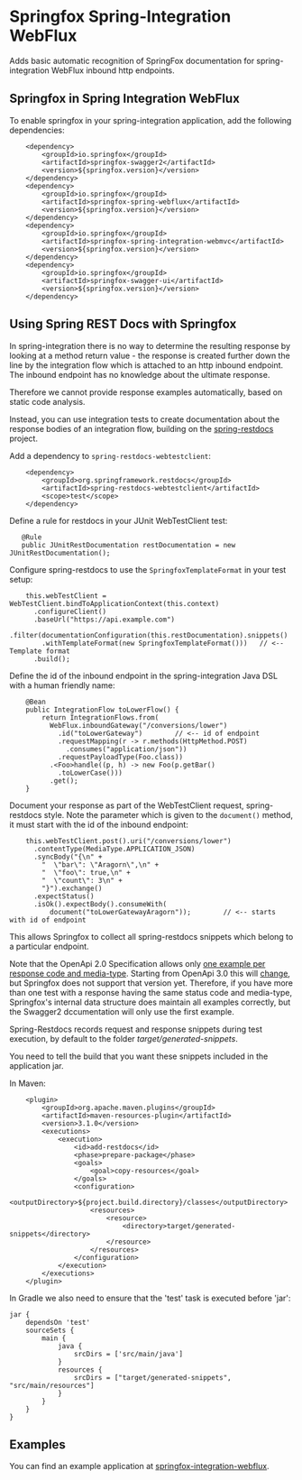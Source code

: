 # Springfox Spring-Integration WebFlux

Adds basic automatic recognition of SpringFox documentation for spring-integration WebFlux inbound http endpoints. 

## Springfox in Spring Integration WebFlux

To enable springfox in your spring-integration application, add the following dependencies:

```
    <dependency>
        <groupId>io.springfox</groupId>
        <artifactId>springfox-swagger2</artifactId>
        <version>${springfox.version}</version>
    </dependency>
    <dependency>
        <groupId>io.springfox</groupId>
        <artifactId>springfox-spring-webflux</artifactId>
        <version>${springfox.version}</version>
    </dependency>
    <dependency>
        <groupId>io.springfox</groupId>
        <artifactId>springfox-spring-integration-webmvc</artifactId>
        <version>${springfox.version}</version>
    </dependency>
    <dependency>
        <groupId>io.springfox</groupId>
        <artifactId>springfox-swagger-ui</artifactId>
        <version>${springfox.version}</version>
    </dependency>
```

## Using Spring REST Docs with Springfox

In spring-integration there is no way to determine the resulting response by looking at a method return value - the 
response is created further down the line by the integration flow which is attached to an http inbound endpoint. 
The inbound endpoint has no knowledge about the ultimate response.

Therefore we cannot provide response examples automatically, based on static code analysis.

Instead, you can use integration tests to create documentation about the response bodies of an integration flow, 
building on the [spring-restdocs](https://spring.io/projects/spring-restdocs) project.

Add a dependency to `spring-restdocs-webtestclient`:

```
    <dependency>
        <groupId>org.springframework.restdocs</groupId>
        <artifactId>spring-restdocs-webtestclient</artifactId>
        <scope>test</scope>
    </dependency>
```

Define a rule for restdocs in your JUnit WebTestClient test:
```
   @Rule
   public JUnitRestDocumentation restDocumentation = new JUnitRestDocumentation();
```

Configure spring-restdocs to use the `SpringfoxTemplateFormat` in your test setup:
```
    this.webTestClient = WebTestClient.bindToApplicationContext(this.context)
      .configureClient()
      .baseUrl("https://api.example.com")
      .filter(documentationConfiguration(this.restDocumentation).snippets()
        .withTemplateFormat(new SpringfoxTemplateFormat()))   // <-- Template format 
      .build();
```

Define the id of the inbound endpoint in the spring-integration Java DSL with a human friendly name:

```
    @Bean
    public IntegrationFlow toLowerFlow() {
        return IntegrationFlows.from(
          WebFlux.inboundGateway("/conversions/lower")
            .id("toLowerGateway")        // <-- id of endpoint
            .requestMapping(r -> r.methods(HttpMethod.POST)
              .consumes("application/json"))
            .requestPayloadType(Foo.class))
          .<Foo>handle((p, h) -> new Foo(p.getBar()
            .toLowerCase()))
          .get();
    }

```

Document your response as part of the WebTestClient request, spring-restdocs style. Note the parameter which is 
given to the `document()` method, it must start with the id of the inbound endpoint:

```
    this.webTestClient.post().uri("/conversions/lower")
      .contentType(MediaType.APPLICATION_JSON)
      .syncBody("{\n" +
        "  \"bar\": \"Aragorn\",\n" +
        "  \"foo\": true,\n" +
        "  \"count\": 3\n" +
        "}").exchange()
      .expectStatus()
      .isOk().expectBody().consumeWith(
          document("toLowerGatewayAragorn"));        // <-- starts with id of endpoint

```
This allows Springfox to collect all spring-restdocs snippets which belong to a particular endpoint.

Note that the OpenApi 2.0 Specification allows only [one example per response code and media-type](https://github.com/OAI/OpenAPI-Specification/blob/master/versions/2.0.md#responseObject). 
Starting from OpenApi 3.0 this will [change](https://github.com/OAI/OpenAPI-Specification/blob/master/versions/3.0.0.md#media-type-object), but Springfox does not support that version yet.
Therefore, if you have more than one test with a response having the same status code and media-type, Springfox's 
internal data structure does maintain all examples correctly, but the Swagger2 dccumentation will only 
use the first example.


Spring-Restdocs records request and response snippets during test execution, by default to the 
folder _target/generated-snippets_.

You need to tell the build that you want these snippets included in the application jar.

In Maven:

```
    <plugin>
        <groupId>org.apache.maven.plugins</groupId>
        <artifactId>maven-resources-plugin</artifactId>
        <version>3.1.0</version>
        <executions>
            <execution>
                <id>add-restdocs</id>
                <phase>prepare-package</phase>
                <goals>
                    <goal>copy-resources</goal>
                </goals>
                <configuration>
                    <outputDirectory>${project.build.directory}/classes</outputDirectory>
                    <resources>
                        <resource>
                            <directory>target/generated-snippets</directory>
                        </resource>
                    </resources>
                </configuration>
            </execution>
        </executions>
    </plugin>
``` 

In Gradle we also need to ensure that the 'test' task is executed before 'jar':

```
jar {
    dependsOn 'test'
    sourceSets {
        main {
            java {
                srcDirs = ['src/main/java']
            }
            resources {
                srcDirs = ["target/generated-snippets", "src/main/resources"]
            }
        }
    }
}
```
## Examples

You can find an example application at 
[springfox-integration-webflux](https://github.com/springfox/springfox-demos/springfox-integration-webflux).


